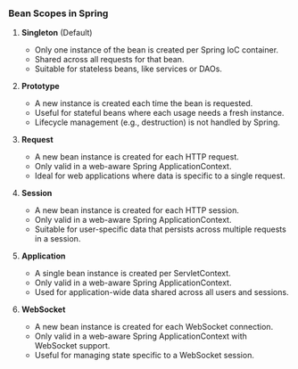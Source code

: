 ### Bean Scopes in Spring

1. **Singleton** (Default)
    - Only one instance of the bean is created per Spring IoC container.
    - Shared across all requests for that bean.
    - Suitable for stateless beans, like services or DAOs.

2. **Prototype**
    - A new instance is created each time the bean is requested.
    - Useful for stateful beans where each usage needs a fresh instance.
    - Lifecycle management (e.g., destruction) is not handled by Spring.

3. **Request**
    - A new bean instance is created for each HTTP request.
    - Only valid in a web-aware Spring ApplicationContext.
    - Ideal for web applications where data is specific to a single request.

4. **Session**
    - A new bean instance is created for each HTTP session.
    - Only valid in a web-aware Spring ApplicationContext.
    - Suitable for user-specific data that persists across multiple requests in a session.

5. **Application**
    - A single bean instance is created per ServletContext.
    - Only valid in a web-aware Spring ApplicationContext.
    - Used for application-wide data shared across all users and sessions.

6. **WebSocket**
    - A new bean instance is created for each WebSocket connection.
    - Only valid in a web-aware Spring ApplicationContext with WebSocket support.
    - Useful for managing state specific to a WebSocket session.